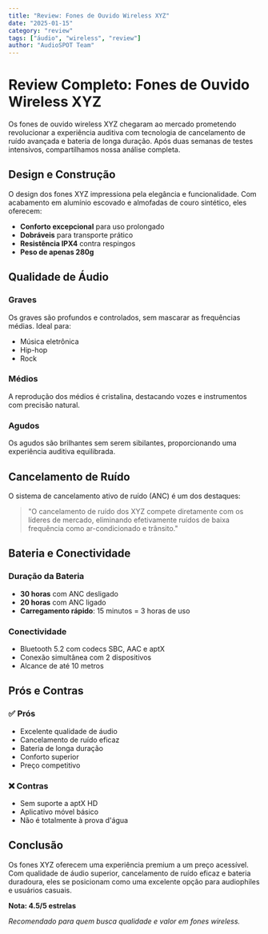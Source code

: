 ```yaml
---
title: "Review: Fones de Ouvido Wireless XYZ"
date: "2025-01-15"
category: "review"
tags: ["áudio", "wireless", "review"]
author: "AudioSPOT Team"
---
```


# Review Completo: Fones de Ouvido Wireless XYZ

Os fones de ouvido wireless XYZ chegaram ao mercado prometendo revolucionar a experiência auditiva com tecnologia de cancelamento de ruído avançada e bateria de longa duração. Após duas semanas de testes intensivos, compartilhamos nossa análise completa.

## Design e Construção

O design dos fones XYZ impressiona pela elegância e funcionalidade. Com acabamento em alumínio escovado e almofadas de couro sintético, eles oferecem:

- **Conforto excepcional** para uso prolongado
- **Dobráveis** para transporte prático
- **Resistência IPX4** contra respingos
- **Peso de apenas 280g**

## Qualidade de Áudio

### Graves
Os graves são profundos e controlados, sem mascarar as frequências médias. Ideal para:
- Música eletrônica
- Hip-hop
- Rock

### Médios
A reprodução dos médios é cristalina, destacando vozes e instrumentos com precisão natural.

### Agudos
Os agudos são brilhantes sem serem sibilantes, proporcionando uma experiência auditiva equilibrada.

## Cancelamento de Ruído

O sistema de cancelamento ativo de ruído (ANC) é um dos destaques:

> "O cancelamento de ruído dos XYZ compete diretamente com os líderes de mercado, eliminando efetivamente ruídos de baixa frequência como ar-condicionado e trânsito."

## Bateria e Conectividade

### Duração da Bateria
- **30 horas** com ANC desligado
- **20 horas** com ANC ligado
- **Carregamento rápido**: 15 minutos = 3 horas de uso

### Conectividade
- Bluetooth 5.2 com codecs SBC, AAC e aptX
- Conexão simultânea com 2 dispositivos
- Alcance de até 10 metros

## Prós e Contras

### ✅ Prós
- Excelente qualidade de áudio
- Cancelamento de ruído eficaz
- Bateria de longa duração
- Conforto superior
- Preço competitivo

### ❌ Contras
- Sem suporte a aptX HD
- Aplicativo móvel básico
- Não é totalmente à prova d'água

## Conclusão

Os fones XYZ oferecem uma experiência premium a um preço acessível. Com qualidade de áudio superior, cancelamento de ruído eficaz e bateria duradoura, eles se posicionam como uma excelente opção para audiophiles e usuários casuais.

**Nota: 4.5/5 estrelas**

*Recomendado para quem busca qualidade e valor em fones wireless.*
